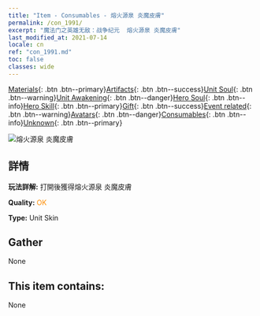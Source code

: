 ```yaml
---
title: "Item - Consumables - 熔火源泉 炎魔皮膚"
permalink: /con_1991/
excerpt: "魔法门之英雄无敌：战争纪元  熔火源泉 炎魔皮膚"
last_modified_at: 2021-07-14
locale: cn
ref: "con_1991.md"
toc: false
classes: wide
---
```

 [Materials](/ItemsCN/){: .btn .btn--primary}[Artifacts](/ItemsCN/Artifacts/){: .btn .btn--success}[Unit Soul](/ItemsCN/UnitSoul/){: .btn .btn--warning}[Unit Awakening](/ItemsCN/UnitAwakening/){: .btn .btn--danger}[Hero Soul](/ItemsCN/HeroSoul/){: .btn .btn--info}[Hero Skill](/ItemsCN/HeroSkill/){: .btn .btn--primary}[Gift](/ItemsCN/Gift/){: .btn .btn--success}[Event related](/ItemsCN/Events/){: .btn .btn--warning}[Avatars](/ItemsCN/Avatars/){: .btn .btn--danger}[Consumables](/ItemsCN/Consumables/){: .btn .btn--info}[Unknown](/ItemsCN/Unknown/){: .btn .btn--primary}

 ![熔火源泉 炎魔皮膚](/images/u/ti_yanmopifu.jpg)

## 詳情
 **玩法詳解:** 打開後獲得熔火源泉 炎魔皮膚

 **Quality:** <span style="color: #FF8C00">OK</span>

 **Type:** Unit Skin

## Gather

  None

## This item contains:

  None

